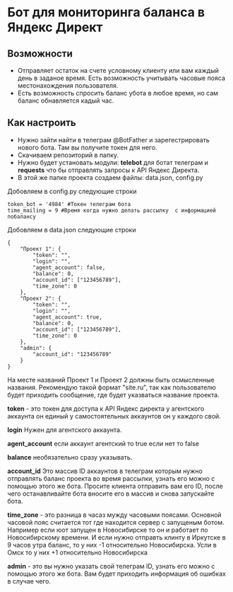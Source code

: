 # Бот для мониторинга баланса в Яндекс Директ 

## Возможности
* Отправляет остаток на счете условному клиенту или вам каждый день в заданое время. Есть возможность учитывать часовые пояса местонахождения пользователя. 
* Есть возможность спросить баланс убота в любое время, но сам баланс обнавляется кадый час. 

## Как настроить 
* Нужно зайти найти в телеграм @BotFather и зарегестрировать нового бота. Там вы получите токен для него.
* Скачиваем репозиторий в папку. 
* Нужно будет установать модули: **telebot** для ботат телеграм и **requests** что бы отправлять запросы к API Яндекс Директа.
* В этой же папке проекта создаем файлы: data.json, config.py

Добовляем в config.py следующие строки
```
token_bot = '4984' #Токен телеграм бота   
time_mailing = 9 #Время когда нужно делать рассылку  с информацией побалансу

```

Добовляем в data.json следующие строки 

```
{
    "Проект 1": {
        "token": "",
        "login": "",
        "agent_account": false,
        "balance": 0,
        "account_id": ["123456789"],
        "time_zone": 0
    },
    "Проект 2": {
        "token": "",
        "login": "",
        "agent_account": true,
        "balance": 0,
        "account_id": ["123456789"],
        "time_zone": 0
    },
    "admin": {
        "account_id": "123456789"
    }
}
```
На месте названий Проект 1 и Проект 2 должны быть осмысленные названия. Рекомендую такой формат "site.ru", так как пользователю будет приходить сообщение, где будет указваться название проекта. 

**token** - это токен для доступа к API Яндекс директа у агентского аккаунта он единый у самостоятельных аккаунтов он у каждого свой.

**login** Нужен для агентского аккаунта. 

**agent_account** если аккаунт агентский то true если нет то false

**balance** необязательно сразу указывать. 

**account_id** Это массив ID аккаунтов в телеграм которым нужно отправлять баланс проекта во время рассылки, узнать его можно с помощью этого же бота. Просите клиента отправить вам его ID, после чего останавливайте бота вносите его в массив и снова запускайте бота. 

**time_zone** - это разница в часаз мужду часовыми поясами. Основной часовой пояс считается тот где находится сервер с запущеным ботом. Например если юот запущен в Новосибирске то он и работает по Новосибирскому времени. И если нужно отправть клинту в Иркутске в 9 часов утра баланс, то  у них -1 относительно Новосибирска. Усли в Омск то у них +1 относительно Новосибирска

**admin** - это вы нужно указать свой телеграм ID, узнать его можно с помощью этого же бота. Вам будет приходить информация об ошибках в случае чего. 
